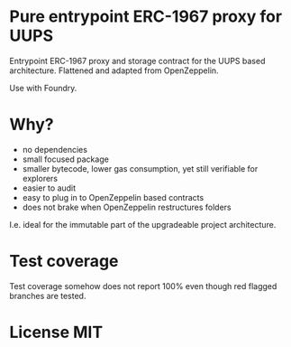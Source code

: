 # Pure entrypoint ERC-1967 proxy for UUPS

Entrypoint ERC-1967 proxy and storage contract for the UUPS based architecture. Flattened and adapted from OpenZeppelin.

Use with Foundry.

# Why?

- no dependencies
- small focused package
- smaller bytecode, lower gas consumption, yet still verifiable for explorers
- easier to audit
- easy to plug in to OpenZeppelin based contracts
- does not brake when OpenZeppelin restructures folders

I.e. ideal for the immutable part of the upgradeable project architecture.

# Test coverage

Test coverage somehow does not report 100% even though red flagged branches are tested.

# License MIT
